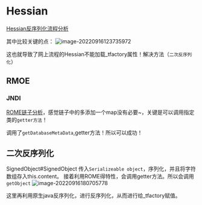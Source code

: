 # Hessian

[Hessian反序列化流程分析](https://paper.seebug.org/1131/#_1)

其中比较关键的点：
![image-20220916123735972](https://cdn.jsdelivr.net/gh/zx-creat/myblog@master/img/202209161237031.png)

这也就导致了网上流程的Hessian不能加载_tfactory属性！解决方法（`二次反序列化`）

## RMOE

### JNDI

[ROME链子分析](https://su18.org/post/ysoserial-su18-5/#rome)，感觉链子中的多添加一个map没有必要~，关键是可以调用指定类的`getter方法`！

调用了`getDatabaseMetaData`,getter方法！所以可以成功！

## 二次反序列化

SignedObject#SignedObject
传入`Serializeable object`，序列化，并且将字符数组存入this.content。
接着利用ROME得特性，会调用getter方法。所以会调用`getObject`
![image-20220916180705778](https://cdn.jsdelivr.net/gh/zx-creat/myblog@master/img/202209161807871.png)

这里再利用原生java反序列化，进行反序列化，从而进行给_tfactory赋值。